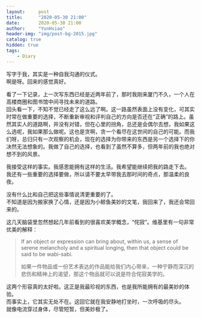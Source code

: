 ```yaml
---
layout:     post
title:      "2020-05-30 21:00"
date:       2020-05-30 21:00
author:     "YunHsiao"
header-img: "img/post-bg-2015.jpg"
catalog: true
hidden: true
tags:
    - Diary
---
```


写字于我，其实是一种自我沟通的仪式。  
啊是呀。回来的感觉真好。

看了一下记录，上一次写东西已经是近两年前了，那时我刚来厦门不久，一个人在高楼商圈和图书馆中间寻找未来的道路。  
回头看一下，不知不觉已经走了这么远了啊。这一路虽然表面上没有变化，可其实时常在做重要的选择，不断重新审视和评判自己的方向是否还在“正确”的路上。虽然其实人的道路啊，并没有对错，但在心里的拐角，总还是会偶尔去想，我如果这么选呢，我如果那么做呢。这也是贪啊，贪一个看尽在这世间的自己的可能。而我们呀，总归只有一次观察的机会，现在的选择为你带来的东西是另一个选择下的你决然无法想象的。我做了自己的选择，也看到了虽然不算多，但两年前的我也绝对想不到的风景。

我接受这样的事实。我感恩能拥有这样的生活。我希望能继续把我的路走下去。  
我还有一些重要的选择要做，所以请不要太早带我去那时间的奇点，那温柔的良夜。

没有什么比和自己把这些事情说清更重要的了。  
不知道是因为搬家换了心情，还是因为小鲸鱼美妙的文笔，我回来了，我还会常回来的。

这几天脑袋里忽然想起几年前看到的很喜欢美学概念，“侘寂”。维基里有一句非常优美的解释：
> If an object or expression can bring about, within us, a sense of serene melancholy and a spiritual longing, then that object could be said to be wabi-sabi.
>
> 如果一件物品或一份艺术表达的作品能给我们内心带来，一种宁静而深沉的悲伤和精神上的渴望，那这个物品就可以说是符合侘寂美学的。

这两个形容真的太好啦。这正是我最珍视的东西，也是我所能拥有的最美妙的体验。  
而事实上，它其实无处不在。这回它就在我安静地打坐时，一次呼吸的尽头。  
就像电流穿过身体，尽管短暂，但美妙极了。

